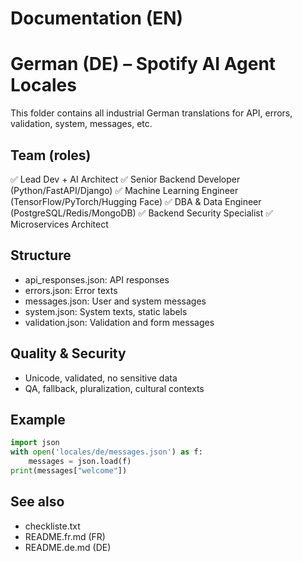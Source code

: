 # Documentation (EN)

# German (DE) – Spotify AI Agent Locales

This folder contains all industrial German translations for API, errors, validation, system, messages, etc.

## Team (roles)
✅ Lead Dev + AI Architect
✅ Senior Backend Developer (Python/FastAPI/Django)
✅ Machine Learning Engineer (TensorFlow/PyTorch/Hugging Face)
✅ DBA & Data Engineer (PostgreSQL/Redis/MongoDB)
✅ Backend Security Specialist
✅ Microservices Architect

## Structure
- api_responses.json: API responses
- errors.json: Error texts
- messages.json: User and system messages
- system.json: System texts, static labels
- validation.json: Validation and form messages

## Quality & Security
- Unicode, validated, no sensitive data
- QA, fallback, pluralization, cultural contexts

## Example
```python
import json
with open('locales/de/messages.json') as f:
    messages = json.load(f)
print(messages["welcome"])
```

## See also
- checkliste.txt
- README.fr.md (FR)
- README.de.md (DE)

